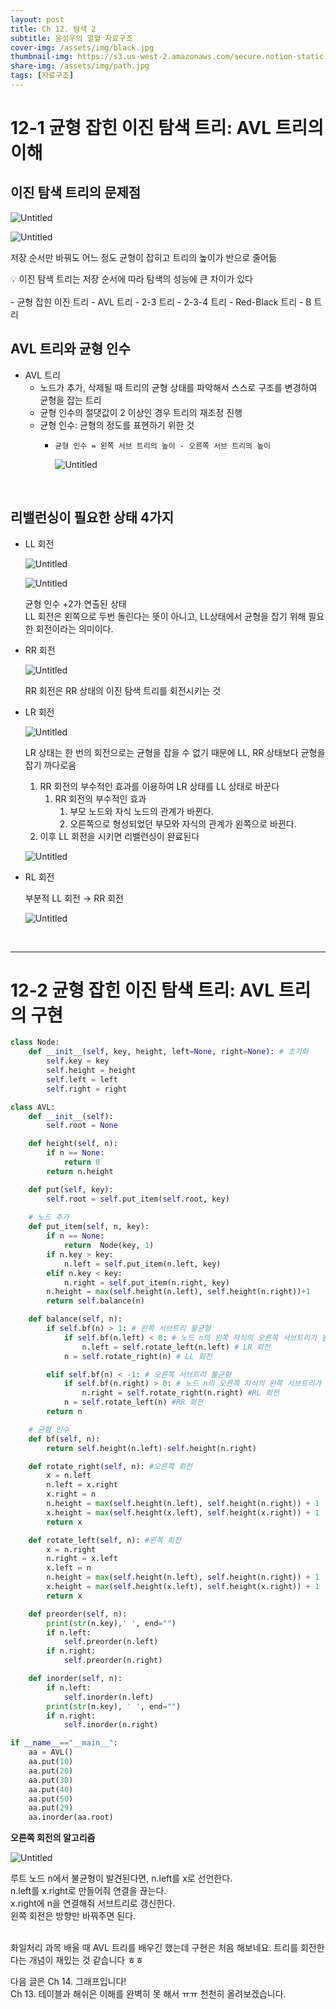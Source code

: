 ```yaml
---
layout: post
title: Ch 12. 탐색 2
subtitle: 윤성우의 열혈 자료구조
cover-img: /assets/img/black.jpg
thumbnail-img: https://s3.us-west-2.amazonaws.com/secure.notion-static.com/4ad0d30f-c2e9-4bac-a1a1-a2277a672fae/Untitled.png?X-Amz-Algorithm=AWS4-HMAC-SHA256&X-Amz-Content-Sha256=UNSIGNED-PAYLOAD&X-Amz-Credential=AKIAT73L2G45EIPT3X45%2F20221211%2Fus-west-2%2Fs3%2Faws4_request&X-Amz-Date=20221211T195114Z&X-Amz-Expires=86400&X-Amz-Signature=19a8338fcc03e75a3a0c00fb8d61dd1b6b3832c4e2e16d2c9a5af6091fd0f5d8&X-Amz-SignedHeaders=host&response-content-disposition=filename%3D%22Untitled.png%22&x-id=GetObject
share-img: /assets/img/path.jpg
tags: [자료구조]
---
```


# 12-1 균형 잡힌 이진 탐색 트리: AVL 트리의 이해

## 이진 탐색 트리의 문제점

![Untitled](https://s3.us-west-2.amazonaws.com/secure.notion-static.com/4ad0d30f-c2e9-4bac-a1a1-a2277a672fae/Untitled.png?X-Amz-Algorithm=AWS4-HMAC-SHA256&X-Amz-Content-Sha256=UNSIGNED-PAYLOAD&X-Amz-Credential=AKIAT73L2G45EIPT3X45%2F20221211%2Fus-west-2%2Fs3%2Faws4_request&X-Amz-Date=20221211T195114Z&X-Amz-Expires=86400&X-Amz-Signature=19a8338fcc03e75a3a0c00fb8d61dd1b6b3832c4e2e16d2c9a5af6091fd0f5d8&X-Amz-SignedHeaders=host&response-content-disposition=filename%3D%22Untitled.png%22&x-id=GetObject)

![Untitled](https://s3.us-west-2.amazonaws.com/secure.notion-static.com/cad386d1-62d4-41f9-9db6-1b9b2e701bbb/Untitled.png?X-Amz-Algorithm=AWS4-HMAC-SHA256&X-Amz-Content-Sha256=UNSIGNED-PAYLOAD&X-Amz-Credential=AKIAT73L2G45EIPT3X45%2F20221211%2Fus-west-2%2Fs3%2Faws4_request&X-Amz-Date=20221211T195128Z&X-Amz-Expires=86400&X-Amz-Signature=10f650277a9353a5d70b75c9dbf34057f717c217580dd302ba70ee59e1b87b7b&X-Amz-SignedHeaders=host&response-content-disposition=filename%3D%22Untitled.png%22&x-id=GetObject)

저장 순서만 바꿔도 어느 정도 균형이 잡히고 트리의 높이가 반으로 줄어듦

<aside>
💡 이진 탐색 트리는 저장 순서에 따라 탐색의 성능에 큰 차이가 있다
</aside>
<br>
- 균형 잡힌 이진 트리
    - AVL 트리
    - 2-3 트리
    - 2-3-4 트리
    - Red-Black 트리
    - B 트리

<br>

## AVL 트리와 균형 인수

- AVL 트리
    - 노드가 추가, 삭제될 때 트리의 균형 상태를 파악해서 스스로 구조를 변경하여 균형을 잡는 트리
    - 균형 인수의 절댓값이 2 이상인 경우 트리의 재조정 진행
    - 균형 인수: 균형의 정도를 표현하기 위한 것
        - `균형 인수 = 왼쪽 서브 트리의 높이 - 오른쪽 서브 트리의 높이`
            
            ![Untitled](https://s3.us-west-2.amazonaws.com/secure.notion-static.com/b1dfa232-3572-4c0c-9e62-3de948ebe265/Untitled.png?X-Amz-Algorithm=AWS4-HMAC-SHA256&X-Amz-Content-Sha256=UNSIGNED-PAYLOAD&X-Amz-Credential=AKIAT73L2G45EIPT3X45%2F20221211%2Fus-west-2%2Fs3%2Faws4_request&X-Amz-Date=20221211T195313Z&X-Amz-Expires=86400&X-Amz-Signature=057926430acf36b0bc6b505693047468d234ccee45cfef1bd634d2a0656f7dcc&X-Amz-SignedHeaders=host&response-content-disposition=filename%3D%22Untitled.png%22&x-id=GetObject)
     
<br>

## 리밸런싱이 필요한 상태 4가지

- LL 회전
    
    ![Untitled](https://s3.us-west-2.amazonaws.com/secure.notion-static.com/433266b3-940b-4607-b87e-b36fd1d30b58/Untitled.png?X-Amz-Algorithm=AWS4-HMAC-SHA256&X-Amz-Content-Sha256=UNSIGNED-PAYLOAD&X-Amz-Credential=AKIAT73L2G45EIPT3X45%2F20221211%2Fus-west-2%2Fs3%2Faws4_request&X-Amz-Date=20221211T195346Z&X-Amz-Expires=86400&X-Amz-Signature=9766df21538d17c8f1dfaa0f5a53adc31fa2098bf0b52dd1748336bf93451781&X-Amz-SignedHeaders=host&response-content-disposition=filename%3D%22Untitled.png%22&x-id=GetObject)
    
    ![Untitled](https://s3.us-west-2.amazonaws.com/secure.notion-static.com/fb3e58d5-1aa3-4cfe-acec-77e88686210a/Untitled.png?X-Amz-Algorithm=AWS4-HMAC-SHA256&X-Amz-Content-Sha256=UNSIGNED-PAYLOAD&X-Amz-Credential=AKIAT73L2G45EIPT3X45%2F20221211%2Fus-west-2%2Fs3%2Faws4_request&X-Amz-Date=20221211T195358Z&X-Amz-Expires=86400&X-Amz-Signature=1dd1521ed75f73bcf799225f0759d0fea5e81054bcd0de0fa45e8f8b5a7574fc&X-Amz-SignedHeaders=host&response-content-disposition=filename%3D%22Untitled.png%22&x-id=GetObject)
    
    균형 인수 +2가 연출된 상태  
    LL 회전은 왼쪽으로 두번 돌린다는 뜻이 아니고, LL상태에서 균형을 잡기 위해 필요한 회전이라는 의미이다.  
    
- RR 회전
    
    ![Untitled](https://s3.us-west-2.amazonaws.com/secure.notion-static.com/e77dbeef-6c8d-4487-841b-0f5572c17b13/Untitled.png?X-Amz-Algorithm=AWS4-HMAC-SHA256&X-Amz-Content-Sha256=UNSIGNED-PAYLOAD&X-Amz-Credential=AKIAT73L2G45EIPT3X45%2F20221211%2Fus-west-2%2Fs3%2Faws4_request&X-Amz-Date=20221211T195421Z&X-Amz-Expires=86400&X-Amz-Signature=9ec09b93c492ed926d4906fcc6979d1a5844904231c3279955431942a44849fd&X-Amz-SignedHeaders=host&response-content-disposition=filename%3D%22Untitled.png%22&x-id=GetObject)
    
    RR 회전은 RR 상태의 이진 탐색 트리를 회전시키는 것
    
- LR 회전
    
    ![Untitled](https://s3.us-west-2.amazonaws.com/secure.notion-static.com/33f8c4a1-3e75-4072-875e-3f3dcb4fe9c9/Untitled.png?X-Amz-Algorithm=AWS4-HMAC-SHA256&X-Amz-Content-Sha256=UNSIGNED-PAYLOAD&X-Amz-Credential=AKIAT73L2G45EIPT3X45%2F20221211%2Fus-west-2%2Fs3%2Faws4_request&X-Amz-Date=20221211T195438Z&X-Amz-Expires=86400&X-Amz-Signature=856f96314dff421dedb0484e1cab8bf14fefad2f798c4b526177897104e54444&X-Amz-SignedHeaders=host&response-content-disposition=filename%3D%22Untitled.png%22&x-id=GetObject)
    
    LR 상태는 한 번의 회전으로는 균형을 잡을 수 없기 때문에 LL, RR 상태보다 균형을 잡기 까다로움
    
    1. RR 회전의 부수적인 효과를 이용하여 LR 상태를 LL 상태로 바꾼다
        1. RR 회전의 부수적인 효과
            1. 부모 노드와 자식 노드의 관계가 바뀐다.
            2. 오른쪽으로 형성되었던 부모와 자식의 관계가 왼쪽으로 바뀐다.
    2. 이후 LL 회전을 시키면 리밸런싱이 완료된다
    
    ![Untitled](https://s3.us-west-2.amazonaws.com/secure.notion-static.com/4284d44a-13f9-4a93-9760-dfadf2d07dd9/Untitled.png?X-Amz-Algorithm=AWS4-HMAC-SHA256&X-Amz-Content-Sha256=UNSIGNED-PAYLOAD&X-Amz-Credential=AKIAT73L2G45EIPT3X45%2F20221211%2Fus-west-2%2Fs3%2Faws4_request&X-Amz-Date=20221211T195503Z&X-Amz-Expires=86400&X-Amz-Signature=51f4e2130933d45d18d0b0a170e818de0e81f5a4889dd3e47c7de7eb29667cf7&X-Amz-SignedHeaders=host&response-content-disposition=filename%3D%22Untitled.png%22&x-id=GetObject)
    
- RL 회전
    
    부분적 LL 회전 → RR 회전
    
    ![Untitled](https://s3.us-west-2.amazonaws.com/secure.notion-static.com/0a6c6cd6-80ed-48d9-b053-7e46e7628f99/Untitled.png?X-Amz-Algorithm=AWS4-HMAC-SHA256&X-Amz-Content-Sha256=UNSIGNED-PAYLOAD&X-Amz-Credential=AKIAT73L2G45EIPT3X45%2F20221211%2Fus-west-2%2Fs3%2Faws4_request&X-Amz-Date=20221211T195558Z&X-Amz-Expires=86400&X-Amz-Signature=ccf7bc2a584c80d685a7fdbf82422d61235e49f2300b72fdd9fe2ee80e900c6c&X-Amz-SignedHeaders=host&response-content-disposition=filename%3D%22Untitled.png%22&x-id=GetObject)

<br>

---

# 12-2 균형 잡힌 이진 탐색 트리: AVL 트리의 구현

```python
class Node:
    def __init__(self, key, height, left=None, right=None): # 초기화
        self.key = key
        self.height = height
        self.left = left
        self.right = right

class AVL:
    def __init__(self):
        self.root = None

    def height(self, n):
        if n == None:
            return 0
        return n.height

    def put(self, key):
        self.root = self.put_item(self.root, key)
	
    # 노드 추가
    def put_item(self, n, key):
        if n == None:
            return  Node(key, 1)
        if n.key > key:
            n.left = self.put_item(n.left, key)
        elif n.key < key:
            n.right = self.put_item(n.right, key)
        n.height = max(self.height(n.left), self.height(n.right))+1
        return self.balance(n)

    def balance(self, n):
        if self.bf(n) > 1: # 왼쪽 서브트리 불균형
            if self.bf(n.left) < 0: # 노드 n의 왼쪽 자식의 오른쪽 서브트리가 높은 경우
                n.left = self.rotate_left(n.left) # LR 회전
            n = self.rotate_right(n) # LL 회전

        elif self.bf(n) < -1: # 오른쪽 서브트리 불균형
            if self.bf(n.right) > 0: # 노드 n의 오른쪽 자식의 왼쪽 서브트리가 높은 경우
                n.right = self.rotate_right(n.right) #RL 회전
            n = self.rotate_left(n) #RR 회전
        return n

	# 균형 인수
    def bf(self, n):
        return self.height(n.left)-self.height(n.right)

    def rotate_right(self, n): #오른쪽 회전
        x = n.left
        n.left = x.right
        x.right = n
        n.height = max(self.height(n.left), self.height(n.right)) + 1
        x.height = max(self.height(x.left), self.height(x.right)) + 1
        return x

    def rotate_left(self, n): #왼쪽 회전
        x = n.right
        n.right = x.left
        x.left = n
        n.height = max(self.height(n.left), self.height(n.right)) + 1
        x.height = max(self.height(x.left), self.height(x.right)) + 1
        return x

    def preorder(self, n):
        print(str(n.key),' ', end="")
        if n.left:
            self.preorder(n.left)
        if n.right:
            self.preorder(n.right)

    def inorder(self, n):
        if n.left:
            self.inorder(n.left)
        print(str(n.key), ' ', end="")
        if n.right:
            self.inorder(n.right)

if __name__=="__main__":
    aa = AVL()
    aa.put(10)
    aa.put(20)
    aa.put(30)
    aa.put(40)
    aa.put(50)
    aa.put(29)
    aa.inorder(aa.root)
```

**오른쪽 회전의 알고리즘**

![Untitled](https://img1.daumcdn.net/thumb/R1280x0/?scode=mtistory2&fname=https%3A%2F%2Fblog.kakaocdn.net%2Fdn%2Fcn4hn7%2FbtrSIo2RerN%2FQPJF9WJmnZAyIplgOXpdZ0%2Fimg.png)

루트 노드 n에서 불균형이 발견된다면, n.left를 x로 선언한다.  
n.left를 x.right로 만들어줘 연결을 끊는다.  
x.right에 n을 연결해줘 서브트리로 갱신한다.   
왼쪽 회전은 방향만 바꿔주면 된다.  

<br>
화일처리 과목 배울 때 AVL 트리를 배우긴 했는데 구현은 처음 해보네요.  
트리를 회전한다는 개념이 재밌는 것 같습니다 ㅎㅎ  
  
다음 글은 Ch 14. 그래프입니다!  
Ch 13. 테이블과 해쉬은 이해를 완벽히 못 해서 ㅠㅠ 천천히 올려보겠습니다.  

<br>